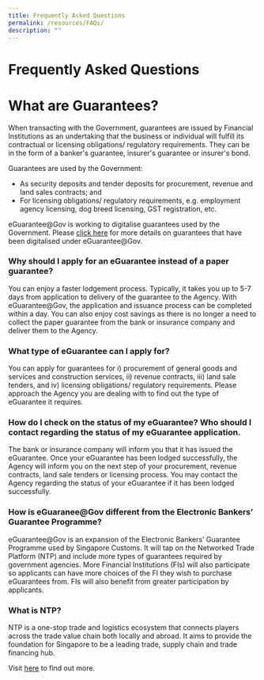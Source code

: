 ```yaml
---
title: Frequently Asked Questions
permalink: /resources/FAQs/
description: ""
---
```

# Frequently Asked Questions


# What are Guarantees?
When transacting with the Government, guarantees are issued by Financial Institutions as an undertaking that the business or individual will fulfill its contractual or licensing obligations/ regulatory requirements. They can be in the form of a banker's guarantee, insurer's guarantee or insurer's bond.

Guarantees are used by the Government:
* As security deposits and tender deposits for procurement, revenue and land sales contracts; and
* For licensing obligations/ regulatory requirements, e.g. employment agency licensing, dog breed licensing, GST registration, etc.

eGuarantee@Gov is working to digitalise guarantees used by the Government. Please [click here](/templates/List-of-eGuarantee-templates/existing/) for more details on guarantees that have been digitalised under eGuarantee@Gov.

### Why should I apply for an eGuarantee instead of a paper guarantee?

You can enjoy a faster lodgement process. Typically, it takes you up to 5-7 days from application to delivery of the guarantee to the Agency. With eGuarantee@Gov, the application and issuance process can be completed within a day. You can also enjoy cost savings as there is no longer a need to collect the paper guarantee from the bank or insurance company and deliver them to the Agency.

### What type of eGuarantee can I apply for?

You can apply for guarantees for i) procurement of general goods and services and construction services, ii) revenue contracts, iii) land sale tenders, and iv) licensing obligations/ regulatory requirements. Please approach the Agency you are dealing with to find out the type of eGuarantee it requires.

### How do I check on the status of my eGuarantee? Who should I contact regarding the status of my eGuarantee application.

The bank or insurance company will inform you that it has issued the eGuarantee. Once your eGuarantee has been lodged successfully, the Agency will inform you on the next step of your procurement, revenue contracts, land sale tenders or licensing process. You may contact the Agency regarding the status of your eGuarantee if it has been lodged successfully.

### How is eGuaranee@Gov different from the Electronic Bankers’ Guarantee Programme?

eGuarantee@Gov is an expansion of the Electronic Bankers’ Guarantee Programme used by Singapore Customs. It will tap on the Networked Trade Platform (NTP) and include more types of guarantees required by government agencies. More Financial Institutions (FIs) will also participate so applicants can have more choices of the FI they wish to purchase eGuarantees from. FIs will also benefit from greater participation by applicants.

### What is NTP?

NTP is a one-stop trade and logistics ecosystem that connects players across the trade value chain both locally and abroad. It aims to provide the foundation for Singapore to be a leading trade, supply chain and trade financing hub.

Visit [here](https://www.customs.gov.sg/businesses/national-single-window/networked-trade-platform) to find out more.